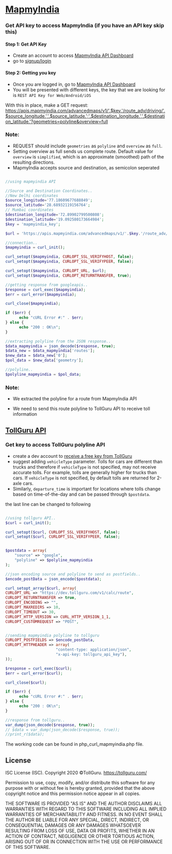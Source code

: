 # [MapmyIndia](https://www.mapmyindia.com/api/)

### Get API key to access MapmyIndia (if you have an API key skip this)
#### Step 1: Get API Key
* Create an account to access [MapmyIndia API Dashboard](https://www.mapmyindia.com/api/dashboard)
* go to [signup/login](https://www.mapmyindia.com/api/login)

#### Step 2: Getting you key
* Once you are logged in, go to [MapmyIndia API Dashboard](https://www.mapmyindia.com/api/dashboard)
* You will be presented with different keys, the key that we are looking
  for is `REST API Key for Web/Android/iOS`

With this in place, make a GET request: https://apis.mapmyindia.com/advancedmaps/v1/'.$key.'/route_adv/driving/'.$source_longitude.','.$source_latitude.';'.$destination_longitude.','.$destination_latitude.'?geometries=polyline&overview=full

### Note:
* REQUEST should include `geometries` as `polyline` and `overview` as `full`.
* Setting overview as full sends us complete route. Default value for `overview` is `simplified`, which is an approximate (smoothed) path of the resulting directions.
* MapmyIndia accepts source and destination, as semicolon seperated

```php

//using mapmyindia API

//Source and Destination Coordinates..
//New Delhi coordinates
$source_longitude='77.18609677688849';
$source_latitude='28.68932119156764';
// Mumbai coordinates
$destination_longitude='72.89902799500808';
$destination_latitude='19.092580173664984';
$key = 'mapmyindia_key';

$url = 'https://apis.mapmyindia.com/advancedmaps/v1/'.$key.'/route_adv/driving/'.$source_longitude.','.$source_latitude.';'.$destination_longitude.','.$destination_latitude.'?geometries=polyline&overview=full';

//connection..
$mapmyindia = curl_init();

curl_setopt($mapmyindia, CURLOPT_SSL_VERIFYHOST, false);
curl_setopt($mapmyindia, CURLOPT_SSL_VERIFYPEER, false);

curl_setopt($mapmyindia, CURLOPT_URL, $url);
curl_setopt($mapmyindia, CURLOPT_RETURNTRANSFER, true);

//getting response from googleapis..
$response = curl_exec($mapmyindia);
$err = curl_error($mapmyindia);

curl_close($mapmyindia);

if ($err) {
	  echo "cURL Error #:" . $err;
} else {
	  echo "200 : OK\n";
}

//extracting polyline from the JSON response..
$data_mapmyindia = json_decode($response, true);
$data_new = $data_mapmyindia['routes'];
$new_data = $data_new['0'];
$pol_data = $new_data['geometry'];

//polyline..
$polyline_mapmyindia = $pol_data;

```

### Note:

* We extracted the polyline for a route from MapmyIndia API

* We need to send this route polyline to TollGuru API to receive toll information

## [TollGuru API](https://tollguru.com/developers/docs/)

### Get key to access TollGuru polyline API
* create a dev account to [receive a free key from TollGuru](https://tollguru.com/developers/get-api-key)
* suggest adding `vehicleType` parameter. Tolls for cars are different than trucks and therefore if `vehicleType` is not specified, may not receive accurate tolls. For example, tolls are generally higher for trucks than cars. If `vehicleType` is not specified, by default tolls are returned for 2-axle cars. 
* Similarly, `departure_time` is important for locations where tolls change based on time-of-the-day and can be passed through `$postdata`.

the last line can be changed to following

```php

//using tollguru API..
$curl = curl_init();

curl_setopt($curl, CURLOPT_SSL_VERIFYHOST, false);
curl_setopt($curl, CURLOPT_SSL_VERIFYPEER, false);


$postdata = array(
	"source" => "google",
	"polyline" => $polyline_mapmyindia
);

//json encoding source and polyline to send as postfields..
$encode_postData = json_encode($postdata);

curl_setopt_array($curl, array(
CURLOPT_URL => "https://dev.tollguru.com/v1/calc/route",
CURLOPT_RETURNTRANSFER => true,
CURLOPT_ENCODING => "",
CURLOPT_MAXREDIRS => 10,
CURLOPT_TIMEOUT => 30,
CURLOPT_HTTP_VERSION => CURL_HTTP_VERSION_1_1,
CURLOPT_CUSTOMREQUEST => "POST",


//sending mapmyindia polyline to tollguru
CURLOPT_POSTFIELDS => $encode_postData,
CURLOPT_HTTPHEADER => array(
				      "content-type: application/json",
				      "x-api-key: tollguru_api_key"),
));

$response = curl_exec($curl);
$err = curl_error($curl);

curl_close($curl);

if ($err) {
	  echo "cURL Error #:" . $err;
} else {
	  echo "200 : OK\n";
}

//response from tollguru..
var_dump(json_decode($response, true));
// $data = var_dump(json_decode($response, true));
//print_r($data);

```

The working code can be found in php_curl_mapmyindia.php file.

## License
ISC License (ISC). Copyright 2020 &copy;TollGuru. https://tollguru.com/

Permission to use, copy, modify, and/or distribute this software for any purpose with or without fee is hereby granted, provided that the above copyright notice and this permission notice appear in all copies.

THE SOFTWARE IS PROVIDED "AS IS" AND THE AUTHOR DISCLAIMS ALL WARRANTIES WITH REGARD TO THIS SOFTWARE INCLUDING ALL IMPLIED WARRANTIES OF MERCHANTABILITY AND FITNESS. IN NO EVENT SHALL THE AUTHOR BE LIABLE FOR ANY SPECIAL, DIRECT, INDIRECT, OR CONSEQUENTIAL DAMAGES OR ANY DAMAGES WHATSOEVER RESULTING FROM LOSS OF USE, DATA OR PROFITS, WHETHER IN AN ACTION OF CONTRACT, NEGLIGENCE OR OTHER TORTIOUS ACTION, ARISING OUT OF OR IN CONNECTION WITH THE USE OR PERFORMANCE OF THIS SOFTWARE.
